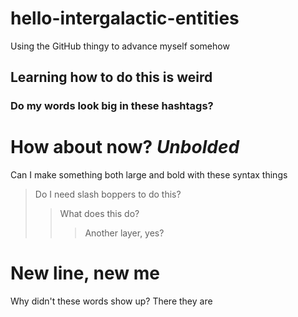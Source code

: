 # hello-intergalactic-entities
Using the GitHub thingy to advance myself somehow
## Learning how to do this is weird
### Do my words look big in these hashtags?
# **How about now?**  _Unbolded_
Can I make something both large and bold with these syntax things
> Do I need slash boppers to do this?
>> What does this do?
>>> Another layer, yes?

# New line, new me
Why didn't these words show up?
There they are
